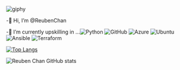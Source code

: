 ![giphy](https://user-images.githubusercontent.com/81150223/117401675-99016680-af37-11eb-8215-a5707d8a122e.gif)

-👋 Hi, I’m @ReubenChan

-👀 I’m currently upskilling in ...<img alt="Python" src="https://img.shields.io/badge/python-%2314354C.svg?&style=for-the-badge&logo=python&logoColor=white"/>  <img alt="GitHub" src="https://img.shields.io/badge/github-%23121011.svg?&style=for-the-badge&logo=github&logoColor=white"/> <img alt="Azure" src="https://img.shields.io/badge/azure-%230072C6.svg?&style=for-the-badge&logo=azure-devops&logoColor=white"/>  <img alt="Ubuntu" src="https://img.shields.io/badge/Ubuntu-E95420?style=for-the-badge&logo=ubuntu&logoColor=white" />  <img alt="Ansible" src="https://img.shields.io/badge/ansible-%231A1918.svg?&style=for-the-badge&logo=ansible&logoColor=white"/>  <img alt="Terraform" src="https://img.shields.io/badge/terraform-%235835CC.svg?&style=for-the-badge&logo=terraform&logoColor=white"/>

[![Top Langs](https://github-readme-stats.vercel.app/api/top-langs/?username=ReubenChan&layout=compact)](https://github.com/ReubenChan/github-readme-stats)

![Reuben Chan GitHub stats](https://github-readme-stats.vercel.app/api?username=ReubenChan&show_icons=true&theme=tokyonight)


<!---
ReubenChan/ReubenChan is a ✨ special ✨ repository because its `README.md` (this file) appears on your GitHub profile.
You can click the Preview link to take a look at your changes.
--->

